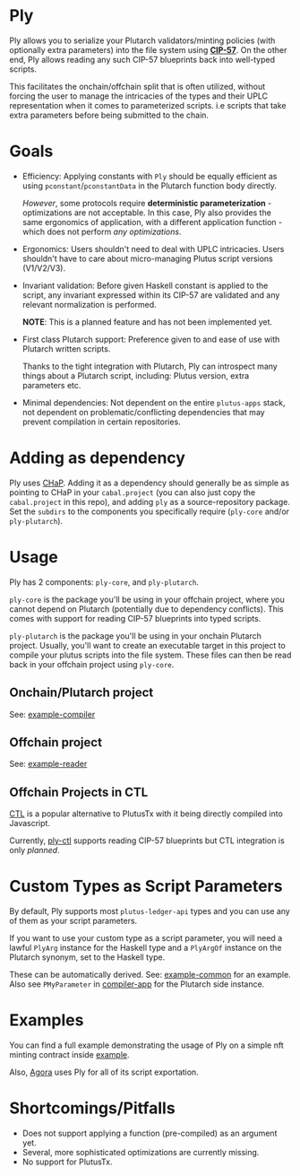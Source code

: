 # Ply

Ply allows you to serialize your Plutarch validators/minting policies (with optionally extra parameters) into the file system using **[CIP-57](https://cips.cardano.org/cip/CIP-57s)**. On the other end, Ply allows reading any such CIP-57 blueprints back into well-typed scripts.

This facilitates the onchain/offchain split that is often utilized, without forcing the user to manage the intricacies of the types and their UPLC representation when it comes to parameterized scripts. i.e scripts that take extra parameters before being submitted to the chain.

# Goals

- Efficiency: Applying constants with `Ply` should be equally efficient as using `pconstant`/`pconstantData` in the Plutarch function body directly.

  _However_, some protocols require **deterministic parameterization** - optimizations are not acceptable. In this case, Ply also provides the same ergonomics of application, with a different application function - which does not perform _any optimizations_.
- Ergonomics: Users shouldn't need to deal with UPLC intricacies. Users shouldn't have to care about micro-managing Plutus script versions (V1/V2/V3).
- Invariant validation: Before given Haskell constant is applied to the script, any invariant expressed within its CIP-57 are validated and any relevant normalization is performed.

  **NOTE**: This is a planned feature and has not been implemented yet.
- First class Plutarch support: Preference given to and ease of use with Plutarch written scripts.

  Thanks to the tight integration with Plutarch, Ply can introspect many things about a Plutarch script, including: Plutus version, extra parameters etc.
- Minimal dependencies: Not dependent on the entire `plutus-apps` stack, not dependent on problematic/conflicting dependencies that may prevent compilation in certain repositories.

# Adding as dependency

Ply uses [CHaP](https://github.com/input-output-hk/cardano-haskell-packages). Adding it as a dependency should generally be as simple as pointing to CHaP in your `cabal.project` (you can also just copy the `cabal.project` in this repo), and adding `ply` as a source-repository package. Set the `subdirs` to the components you specifically require (`ply-core` and/or `ply-plutarch`).

# Usage

Ply has 2 components: `ply-core`, and `ply-plutarch`.

`ply-core` is the package you'll be using in your offchain project, where you cannot depend on Plutarch (potentially due to dependency conflicts). This comes with support for reading CIP-57 blueprints into typed scripts.

`ply-plutarch` is the package you'll be using in your onchain Plutarch project. Usually, you'll want to create an executable target in this project to compile your plutus scripts into the file system. These files can then be read back in your offchain project using `ply-core`.

## Onchain/Plutarch project

See: [example-compiler](./example/compiler-app/)

## Offchain project

See: [example-reader](./example/reader-app/)

## Offchain Projects in CTL

[CTL](https://github.com/plutonomicon/cardano-transaction-lib) is a popular alternative to PlutusTx with it being
directly compiled into Javascript.

Currently, [ply-ctl](https://github.com/mlabs-haskell/ply-ctl) supports reading CIP-57 blueprints but CTL integration is only _planned_.

# Custom Types as Script Parameters

By default, Ply supports most `plutus-ledger-api` types and you can use any of them as your script parameters.

If you want to use your custom type as a script parameter, you will need a lawful `PlyArg` instance for the Haskell type and a `PlyArgOf` instance on the Plutarch synonym, set to the Haskell type.

These can be automatically derived. See: [example-common](./example/common/) for an example. Also see `PMyParameter` in [compiler-app](./example/compiler-app/Main.hs) for the Plutarch side instance.

# Examples

You can find a full example demonstrating the usage of Ply on a simple nft minting contract inside [example](./example/).

Also, [Agora](https://github.com/liqwid-labs/agora) uses Ply for all of its script exportation.

# Shortcomings/Pitfalls

- Does not support applying a function (pre-compiled) as an argument yet.
- Several, more sophisticated optimizations are currently missing.
- No support for PlutusTx.
